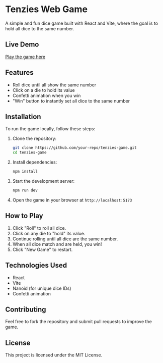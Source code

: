 # Tenzies Web Game

A simple and fun dice game built with React and Vite, where the goal is to hold all dice to the same number.

## Live Demo
[Play the game here](https://tenzies-web-game.vercel.app/)

## Features
- Roll dice until all show the same number
- Click on a die to hold its value
- Confetti animation when you win
- "Win" button to instantly set all dice to the same number

## Installation
To run the game locally, follow these steps:

1. Clone the repository:
   ```sh
   git clone https://github.com/your-repo/tenzies-game.git
   cd tenzies-game
   ```

2. Install dependencies:
   ```sh
   npm install
   ```

3. Start the development server:
   ```sh
   npm run dev
   ```

4. Open the game in your browser at `http://localhost:5173`

## How to Play
1. Click "Roll" to roll all dice.
2. Click on any die to "hold" its value.
3. Continue rolling until all dice are the same number.
4. When all dice match and are held, you win!
5. Click "New Game" to restart.

## Technologies Used
- React
- Vite
- Nanoid (for unique dice IDs)
- Confetti animation

## Contributing
Feel free to fork the repository and submit pull requests to improve the game.

## License
This project is licensed under the MIT License.

